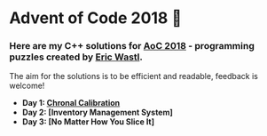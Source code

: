# Advent of Code 2018 :christmas_tree:

### Here are my C++ solutions for [AoC 2018](https://adventofcode.com/) - programming puzzles created by [Eric Wastl](http://was.tl/).
The aim for the solutions is to be efficient and readable, feedback is welcome!


- **Day 1: [Chronal Calibration](Day1/Day1/Source.cpp)**
- **Day 2: [Inventory Management System]**
- **Day 3: [No Matter How You Slice It]**
